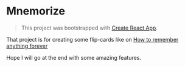 # Mnemorize

> This project was bootstrapped with [Create React App](https://github.com/facebook/create-react-app).

That project is for creating some flip-cards like on [How to remember anything forever](https://ncase.me/remember/)

Hope I will go at the end with some amazing features.